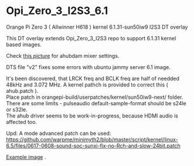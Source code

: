 # Opi_Zero_3_I2S3_6.1
Orange Pi Zero 3 ( Allwinner H618 )  kernel 6.1.31-sun50iw9 I2S3 DT overlay

This DT overlay extends Opi_Zero_3_I2S3 repo to support 6.1.31 kernel based images.

Check [this picture](https://github.com/elkoni/Opi_Zero_3_I2S3/blob/main/OpiZero3_I2S_3_mixer.JPG) 
for ahubdam mixer settings.

DTS file "v2" fixes some errors with ubuntu jammy server 6.1 image.


It's been discovered, that LRCK freq and BCLK freq are half of needded  
48kHz and 3.072 MHz. A kernel pathch is provided to correct this ( ahub.patch ).  
Place patch in orangepi-build/userpatches/kernel/sun50iw9-next/ folder.  
There are some limits - pulseaudio default-sample-format should be s24le or s32le.  
The ahub driver seems to be work-in-progress, because HDMI audio is affected too.  

Upd:
A mode advanced patch can be used: https://github.com/warpme/minimyth2/blob/master/script/kernel/linux-6.5/files/0617-0608-sound-soc-sunxi-fix-no-Rch-and-slow-24bit.patch  

[Example image](https://drive.google.com/file/d/1IGGYXiJOH4IBwNMbRh2KacJHDskBaXr2/view?usp=drive_link) .  

